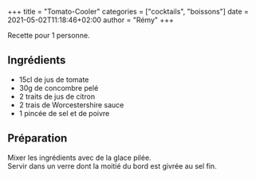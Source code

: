 +++
title = "Tomato-Cooler"
categories = ["cocktails", "boissons"]
date = 2021-05-02T11:18:46+02:00
author = "Rémy"
+++

Recette pour 1 personne.

<!--more-->
## Ingrédients

* 15cl de jus de tomate
* 30g de concombre pelé
* 2 traits de jus de citron
* 2 trais de Worcestershire sauce
* 1 pincée de sel et de poivre

## Préparation

Mixer les ingrédients avec de la glace pilée.  
Servir dans un verre dont la moitié du bord est givrée au sel fin.
